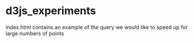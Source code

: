# d3js_experiments


index.html contains an example of the query we would like to speed up for large numbers of points
